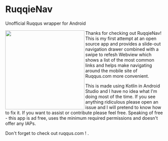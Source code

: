 # RuqqieNav
Unofficial Ruqqus wrapper for Android

<a href="url"><img src="https://i.imgur.com/D6pQpfP.png" align="left" height="250" width="250" ></a>


Thanks for checking out RuqqieNav! 
This is my first attempt at an open source app and provides a slide-out navigation drawer combined with a swipe to refesh Webview which shows a list 
of the most common links and helps make navigating around the mobile site of Ruqqus.com more convenient.

This is made using Kotlin in Android Studio and I have no idea what I'm doing most of the time.
If you see anything ridiculous please open an issue and I will pretend to know how to fix it.
If you want to assist or contribute please feel free. Speaking of free - this app is ad free, uses the minimum required permissions and doesn't offer any IAPs. 

Don't forget to check out ruqqus.com !
.




